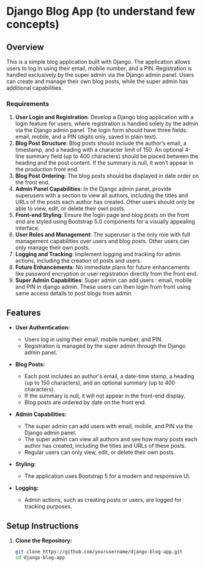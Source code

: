 # Django Blog App (to understand few concepts)

## Overview

This is a simple blog application built with Django. The application allows users to log in using their email, mobile number, and a PIN. Registration is handled exclusively by the super admin via the Django admin panel. Users can create and manage their own blog posts, while the super admin has additional capabilities.

  ### Requirements

  1. **User Login and Registration**: Develop a Django blog application with a login feature for users, where registration is handled solely by the admin via the Django admin panel. The login form should have three fields: email, mobile, and a PIN (digits only, saved in plain text).
  2. **Blog Post Structure**: Blog posts should include the author’s email, a timestamp, and a heading with a character limit of 150. An optional 4-line summary field (up to 400 characters) should be placed between the heading and the post content. If the summary is null, it won’t appear in the production front end.
  3. **Blog Post Ordering**: The blog posts should be displayed in date order on the front end.
  4. **Admin Panel Capabilities**: In the Django admin panel, provide superusers with a section to view all authors, including the titles and URLs of the posts each author has created. Other users should only be able to view, edit, or delete their own posts.
  5. **Front-end Styling**: Ensure the login page and blog posts on the front end are styled using Bootstrap 5.0 components for a visually appealing interface.
  6. **User Roles and Management**: The superuser is the only role with full management capabilities over users and blog posts. Other users can only manage their own posts.
  7. **Logging and Tracking**: Implement logging and tracking for admin actions, including the creation of posts and users.
  8. **Future Enhancements**: No immediate plans for future enhancements like password encryption or user registration directly from the front end.
  9. **Super Admin Capabilities**: Super admin can add users : email, mobile and PIN in django admin. These users can then login from front using same access details to post blogs from admin

## Features

- **User Authentication:**
  - Users log in using their email, mobile number, and PIN.
  - Registration is managed by the super admin through the Django admin panel.

- **Blog Posts:**
  - Each post includes an author's email, a date-time stamp, a heading (up to 150 characters), and an optional summary (up to 400 characters).
  - If the summary is null, it will not appear in the front-end display.
  - Blog posts are ordered by date on the front end.

- **Admin Capabilities:**
  - The super admin can add users with email, mobile, and PIN via the Django admin panel.
  - The super admin can view all authors and see how many posts each author has created, including the titles and URLs of these posts.
  - Regular users can only view, edit, or delete their own posts.

- **Styling:**
  - The application uses Bootstrap 5 for a modern and responsive UI.

- **Logging:**
  - Admin actions, such as creating posts or users, are logged for tracking purposes.

## Setup Instructions

1. **Clone the Repository:**
   ```bash
   git clone https://github.com/yourusername/django-blog-app.git
   cd django-blog-app

